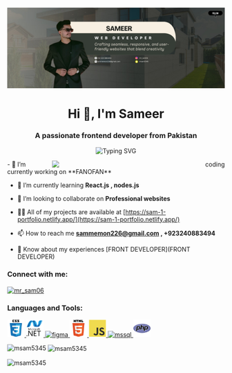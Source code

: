![logo](https://github.com/msam5345/msam5345/blob/main/WhatsApp%20Image%202025-05-06%20at%202.58.07%20AM.jpeg)

<h1 align="center">Hi 👋, I'm Sameer</h1>
<h3 align="center">A passionate frontend developer from Pakistan</h3>

<p align="center">
  <img src="https://readme-typing-svg.demolab.com?font=Fira+Code&pause=1000&center=true&vCenter=true&width=435&lines=Frontend+Developer+%F0%9F%92%BB;Next.js+%7C+Tailwind+CSS+%7C+TypeScript;JavaScript+%7C+Python+%7C+Streamlit+Lover;Building+Fast+%26+Responsive+Websites" alt="Typing SVG" />
</p>
<p align="right">
  <img align="right" alt="coding" width="400" href="https://camo.githubusercontent.com/2366b34bb903c09617990fb5fff4622f3e941349e846ddb7e73df872a9d21233/68747470733a2f2f63646e2e6472696262626c652e636f6d2f75736572732f3733303730332f73637265656e73686f74732f363538313234332f6176656e746f2e676966">
</p>
- 🔭 I’m currently working on **FANOFAN**

- 🌱 I’m currently learning **React.js , nodes.js**

- 👯 I’m looking to collaborate on **Professional websites**

- 👨‍💻 All of my projects are available at [https://sam-1-portfolio.netlify.app/](https://sam-1-portfolio.netlify.app/)

- 📫 How to reach me **sammemon226@gmail.com , +923240883494**

- 📄 Know about my experiences [FRONT DEVELOPER](FRONT DEVELOPER)

<h3 align="left">Connect with me:</h3>
<p align="left">
<a href="https://instagram.com/mr_sam06" target="blank"><img align="center" src="https://raw.githubusercontent.com/rahuldkjain/github-profile-readme-generator/master/src/images/icons/Social/instagram.svg" alt="mr_sam06" height="30" width="40" /></a>
</p>

<h3 align="left">Languages and Tools:</h3>
<p align="left"> <a href="https://www.w3schools.com/css/" target="_blank" rel="noreferrer"> <img src="https://raw.githubusercontent.com/devicons/devicon/master/icons/css3/css3-original-wordmark.svg" alt="css3" width="40" height="40"/> </a> <a href="https://dotnet.microsoft.com/" target="_blank" rel="noreferrer"> <img src="https://raw.githubusercontent.com/devicons/devicon/master/icons/dot-net/dot-net-original-wordmark.svg" alt="dotnet" width="40" height="40"/> </a> <a href="https://www.figma.com/" target="_blank" rel="noreferrer"> <img src="https://www.vectorlogo.zone/logos/figma/figma-icon.svg" alt="figma" width="40" height="40"/> </a> <a href="https://www.w3.org/html/" target="_blank" rel="noreferrer"> <img src="https://raw.githubusercontent.com/devicons/devicon/master/icons/html5/html5-original-wordmark.svg" alt="html5" width="40" height="40"/> </a> <a href="https://developer.mozilla.org/en-US/docs/Web/JavaScript" target="_blank" rel="noreferrer"> <img src="https://raw.githubusercontent.com/devicons/devicon/master/icons/javascript/javascript-original.svg" alt="javascript" width="40" height="40"/> </a> <a href="https://www.microsoft.com/en-us/sql-server" target="_blank" rel="noreferrer"> <img src="https://www.svgrepo.com/show/303229/microsoft-sql-server-logo.svg" alt="mssql" width="40" height="40"/> </a> <a href="https://www.php.net" target="_blank" rel="noreferrer"> <img src="https://raw.githubusercontent.com/devicons/devicon/master/icons/php/php-original.svg" alt="php" width="40" height="40"/> </a> </p>

<p><img align="left" src="https://github-readme-stats.vercel.app/api/top-langs?username=msam5345&show_icons=true&locale=en&layout=compact" alt="msam5345" /></p>

<p>&nbsp;<img align="center" src="https://github-readme-stats.vercel.app/api?username=msam5345&show_icons=true&locale=en" alt="msam5345" /></p>

<p><img align="center" src="https://github-readme-streak-stats.herokuapp.com/?user=msam5345&" alt="msam5345" /></p>
